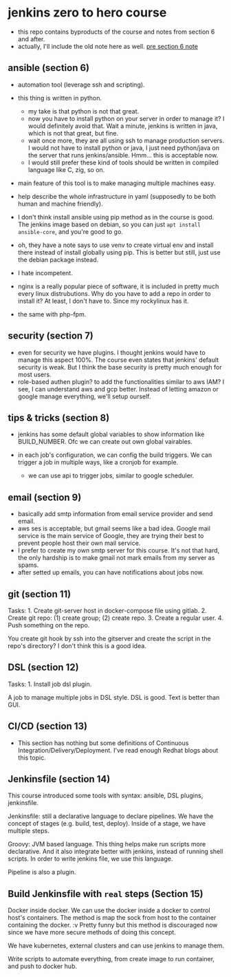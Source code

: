 # jenkins zero to hero course

- this repo contains byproducts of the course and notes from section 6 and
after.
- actually, I'll include the old note here as well. [pre section 6
note](/note_pre_section6.md)

## ansible (section 6)

- automation tool (leverage ssh and scripting).
- this thing is written in python.
  - my take is that python is not that great.
  - now you have to install python on your server in order to manage it? I
  would definitely avoid that. Wait a minute, jenkins is written in java, which
  is not that great, but fine.
  - wait once more, they are all using ssh to manage production servers. I
  would not have to install python or java, I just need python/java on the
  server that runs jenkins/ansible. Hmm… this is acceptable now.
  - I would still prefer these kind of tools should be written in compiled
  language like C, zig, so on.
- main feature of this tool is to make managing multiple machines easy.
- help describe the whole infrastructure in yaml (supposedly to be both human
and machine friendly).

- I don't think install ansible using pip method as in the course is good. The
jenkins image based on debian, so you can just `apt install ansible-core`, and
you're good to go.
- oh, they have a note says to use venv to create virtual env and install there
instead of install globally using pip. This is better but still, just use the
debian package instead.
- I hate incompetent.

- nginx is a really popular piece of software, it is included in pretty much
every linux distrubutions. Why do you have to add a repo in order to install
it? At least, I don't have to. Since my rockylinux has it.
- the same with php-fpm.

## security (section 7)

- even for security we have plugins. I thought jenkins would have to manage
this aspect 100%. The course even states that jenkins' default security is
weak. But I think the base security is pretty much enough for most users.
- role-based authen plugin? to add the functionalities similar to aws IAM? I
see, I can understand aws and gcp better. Instead of letting amazon or google
manage everything, we'll setup ourself.

## tips & tricks (section 8)

- jenkins has some default global variables to show information like
BUILD_NUMBER. Ofc we can create out own global vairables.

- in each job's configuration, we can config the build triggers. We can trigger
a job in multiple ways, like a cronjob for example.
  - we can use api to trigger jobs, similar to google scheduler.

## email (section 9)

- basically add smtp information from email service provider and send email.
- aws ses is acceptable, but gmail seems like a bad idea. Google mail service
is the main service of Google, they are trying their best to prevent people
host their own mail service.
- I prefer to create my own smtp server for this course. It's not that hard,
the only hardship is to make gmail not mark emails from my server as spams.
- after setted up emails, you can have notifications about jobs now.

## git (section 11)

Tasks:
    1. Create git-server host in docker-compose file using gitlab.
    2. Create git repo: (1) create group; (2) create repo.
    3. Create a regular user.
    4. Push something on the repo.

You create git hook by ssh into the gitserver and create the script in the
repo's directory? I don't think this is a good idea.

## DSL (section 12)

Tasks:
    1. Install job dsl plugin.

A job to manage multiple jobs in DSL style. DSL is good. Text is better than
GUI.

## CI/CD (section 13)

- This section has nothing but some definitions of Continuous
  Integration/Delivery/Deployment. I've read enough Redhat blogs about this
  topic.

## Jenkinsfile (section 14)

This course introduced some tools with syntax: ansible, DSL plugins,
jenkinsfile.

Jenkinsfile: still a declarative language to declare pipelines. We have the
concept of stages (e.g. build, test, deploy). Inside of a stage, we have
multiple steps.

Groovy: JVM based language. This thing helps make run scripts more declarative.
And it also integrate better with jenkins, instead of running shell scripts. In
order to write jenkins file, we use this language.

Pipeline is also a plugin.

## Build Jenkinsfile with `real` steps (Section 15)

Docker inside docker. We can use the docker inside a docker to control host's
containers. The method is map the sock from host to the container containing
the docker. :v Pretty funny but this method is discouraged now since we have
more secure methods of doing this concept.

We have kubernetes, external clusters and can use jenkins to manage them.

Write scripts to automate everything, from create image to run container, and
push to docker hub.
